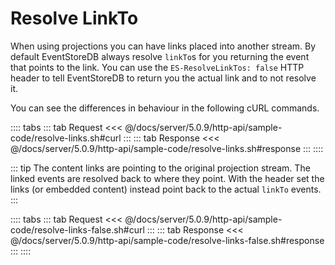 # Resolve LinkTo

When using projections you can have links placed into another stream. By default EventStoreDB always resolve `linkTo`s for you returning the event that points to the link. You can use the `ES-ResolveLinkTos: false` HTTP header to tell EventStoreDB to return you the actual link and to not resolve it.

You can see the differences in behaviour in the following cURL commands.

:::: tabs
::: tab Request
<<< @/docs/server/5.0.9/http-api/sample-code/resolve-links.sh#curl
:::
::: tab Response
<<< @/docs/server/5.0.9/http-api/sample-code/resolve-links.sh#response
:::
::::

::: tip
The content links are pointing to the original projection stream. The linked events are resolved back to where they point. With the header set the links (or embedded content) instead point back to the actual `linkTo` events.
:::

:::: tabs
::: tab Request
<<< @/docs/server/5.0.9/http-api/sample-code/resolve-links-false.sh#curl
:::
::: tab Response
<<< @/docs/server/5.0.9/http-api/sample-code/resolve-links-false.sh#response
:::
::::
